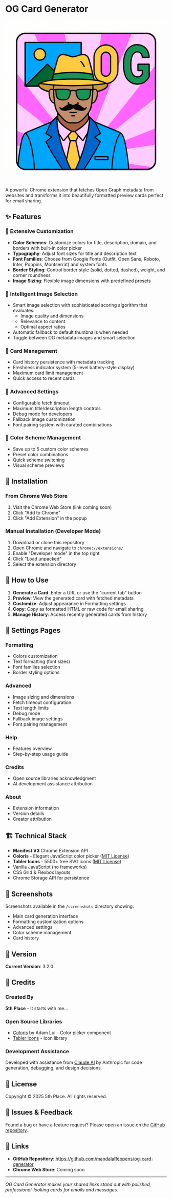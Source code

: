 # OG Card Generator

![OG Card Generator](images/og-card-generator-main-image.png)

A powerful Chrome extension that fetches Open Graph metadata from websites and transforms it into beautifully formatted preview cards perfect for email sharing.

## ✨ Features

### 🎨 **Extensive Customization**
- **Color Schemes**: Customize colors for title, description, domain, and borders with built-in color picker
- **Typography**: Adjust font sizes for title and description text
- **Font Families**: Choose from Google Fonts (Outfit, Open Sans, Roboto, Inter, Poppins, Montserrat) and system fonts
- **Border Styling**: Control border style (solid, dotted, dashed), weight, and corner roundness
- **Image Sizing**: Flexible image dimensions with predefined presets

### 🤖 **Intelligent Image Selection**
- Smart image selection with sophisticated scoring algorithm that evaluates:
  - Image quality and dimensions
  - Relevance to content
  - Optimal aspect ratios
- Automatic fallback to default thumbnails when needed
- Toggle between OG metadata images and smart selection

### 💾 **Card Management**
- Card history persistence with metadata tracking
- Freshness indicator system (5-level battery-style display)
- Maximum card limit management
- Quick access to recent cards

### 🎯 **Advanced Settings**
- Configurable fetch timeout
- Maximum title/description length controls
- Debug mode for developers
- Fallback image customization
- Font pairing system with curated combinations

### 🎨 **Color Scheme Management**
- Save up to 5 custom color schemes
- Preset color combinations
- Quick scheme switching
- Visual scheme previews

## 🚀 Installation

### From Chrome Web Store
1. Visit the Chrome Web Store (link coming soon)
2. Click "Add to Chrome"
3. Click "Add Extension" in the popup

### Manual Installation (Developer Mode)
1. Download or clone this repository
2. Open Chrome and navigate to `chrome://extensions/`
3. Enable "Developer mode" in the top right
4. Click "Load unpacked"
5. Select the extension directory

## 📖 How to Use

1. **Generate a Card**: Enter a URL or use the "current tab" button
2. **Preview**: View the generated card with fetched metadata
3. **Customize**: Adjust appearance in Formatting settings
4. **Copy**: Copy as formatted HTML or raw code for email sharing
5. **Manage History**: Access recently generated cards from history

## 🎨 Settings Pages

### Formatting
- Colors customization
- Text formatting (font sizes)
- Font families selection
- Border styling options

### Advanced
- Image sizing and dimensions
- Fetch timeout configuration
- Text length limits
- Debug mode
- Fallback image settings
- Font pairing management

### Help
- Features overview
- Step-by-step usage guide

### Credits
- Open source libraries acknowledgment
- AI development assistance attribution

### About
- Extension information
- Version details
- Creator attribution

## 🏗️ Technical Stack

- **Manifest V3** Chrome Extension API
- **Coloris** - Elegant JavaScript color picker ([MIT License](https://github.com/mdbassit/Coloris))
- **Tabler Icons** - 5500+ free SVG icons ([MIT License](https://github.com/tabler/tabler-icons))
- Vanilla JavaScript (no frameworks)
- CSS Grid & Flexbox layouts
- Chrome Storage API for persistence

## 📸 Screenshots

Screenshots available in the `/screenshots` directory showing:
- Main card generation interface
- Formatting customization options
- Advanced settings
- Color scheme management
- Card history

## 🎯 Version

**Current Version**: 3.2.0

## 🙏 Credits

### Created By
**5th Place** - It starts with me...

### Open Source Libraries
- [Coloris](https://coloris.js.org/) by Adam Lui - Color picker component
- [Tabler Icons](https://tabler.io/icons) - Icon library

### Development Assistance
Developed with assistance from [Claude AI](https://claude.ai) by Anthropic for code generation, debugging, and design decisions.

## 📄 License

Copyright © 2025 5th Place. All rights reserved.

## 🐛 Issues & Feedback

Found a bug or have a feature request? Please open an issue on the [GitHub repository](https://github.com/mandalaReopens/og-card-generator).

## 🔗 Links

- **GitHub Repository**: https://github.com/mandalaReopens/og-card-generator
- **Chrome Web Store**: Coming soon

---

*OG Card Generator makes your shared links stand out with polished, professional-looking cards for emails and messages.*
